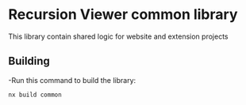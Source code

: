 # Recursion Viewer common library

This library contain shared logic for website and extension projects

## Building

-Run this command to build the library:

```bash
nx build common
```
